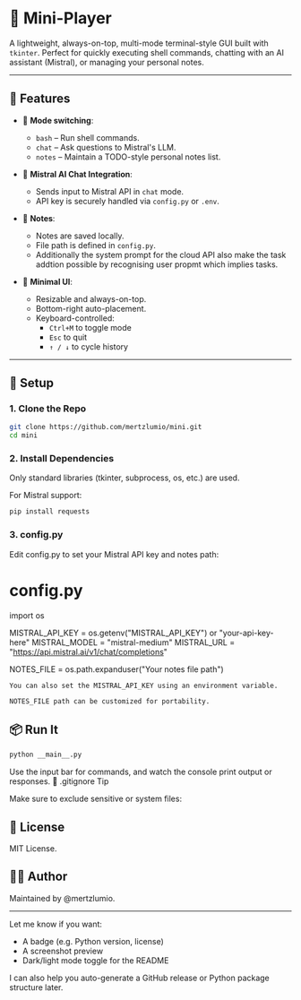 # 🧮 Mini-Player

A lightweight, always-on-top, multi-mode terminal-style GUI built with `tkinter`. Perfect for quickly executing shell commands, chatting with an AI assistant (Mistral), or managing your personal notes.

---

## 🚀 Features

- 🔁 **Mode switching**: 
  - `bash` – Run shell commands.
  - `chat` – Ask questions to Mistral's LLM.
  - `notes` – Maintain a TODO-style personal notes list.

- 🧠 **Mistral AI Chat Integration**:
  - Sends input to Mistral API in `chat` mode.
  - API key is securely handled via `config.py` or `.env`.

- 📒 **Notes**:
  - Notes are saved locally.
  - File path is defined in `config.py`.
  - Additionally the system prompt for the cloud API also make the task addtion possible by recognising user propmt which implies tasks.

- 🔐 **Minimal UI**:
  - Resizable and always-on-top.
  - Bottom-right auto-placement.
  - Keyboard-controlled:  
    - `Ctrl+M` to toggle mode  
    - `Esc` to quit  
    - `↑ / ↓` to cycle history

---

## 🧾 Setup

### 1. Clone the Repo

```bash
git clone https://github.com/mertzlumio/mini.git
cd mini
```
### 2. Install Dependencies

Only standard libraries (tkinter, subprocess, os, etc.) are used.

For Mistral support:
```bash
pip install requests
```
### 3. config.py

Edit config.py to set your Mistral API key and notes path:

# config.py
import os

MISTRAL_API_KEY = os.getenv("MISTRAL_API_KEY") or "your-api-key-here"
MISTRAL_MODEL = "mistral-medium"
MISTRAL_URL = "https://api.mistral.ai/v1/chat/completions"

NOTES_FILE = os.path.expanduser("Your notes file path")

    You can also set the MISTRAL_API_KEY using an environment variable.

    NOTES_FILE path can be customized for portability.

## 📦 Run It
```bash
python __main__.py
```
Use the input bar for commands, and watch the console print output or responses.
🧹 .gitignore Tip

Make sure to exclude sensitive or system files:

## 📜 License

MIT License.
## 🙋‍♂️ Author

Maintained by @mertzlumio.


---

Let me know if you want:
- A badge (e.g. Python version, license)
- A screenshot preview
- Dark/light mode toggle for the README

I can also help you auto-generate a GitHub release or Python package structure later.
